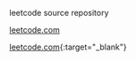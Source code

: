 leetcode source repository

<a href="http://leetcode.com" target="_blank">leetcode.com</a>

[leetcode.com](http://leetcode.com){:target="_blank"}